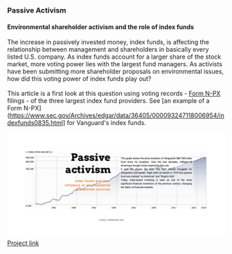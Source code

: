 ### Passive Activism 
#### Environmental shareholder activism and the role of index funds

The increase in passively invested money, index funds, is affecting the relationship between management and shareholders in basically every listed U.S. company. As index funds account for a larger share of the stock market, more voting power lies with the largest fund managers. As activists have been submitting more shareholder proposals on environmental issues, how did this voting power of index funds play out? 
<br>
<br>
This article is a first look at this question using voting records - [Form N-PX](https://www.sec.gov/reportspubs/investor-publications/investorpubsmfproxyvotinghtm.html) filings - of the three largest index fund providers. 
See [an example of a Form N-PX](https://www.sec.gov/Archives/edgar/data/36405/000093247118006954/indexfunds0835.html] for Vanguard's index funds.

![image](Data/img/screensh.png)
[Project link](https://isver.github.io/ms-t/)
